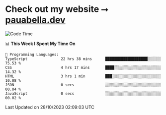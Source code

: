 # Check out my website ⭢ [pauabella.dev](https://pauabella.dev)

<!--START_SECTION:waka-->
![Code Time](http://img.shields.io/badge/Code%20Time-2%2C613%20hrs%2037%20mins-blue)

📊 **This Week I Spent My Time On** 

```text
💬 Programming Languages: 
TypeScript               22 hrs 38 mins      ███████████████████░░░░░░   75.53 % 
CSS                      4 hrs 17 mins       ████░░░░░░░░░░░░░░░░░░░░░   14.32 % 
HTML                     3 hrs 1 min         ███░░░░░░░░░░░░░░░░░░░░░░   10.08 % 
JSON                     0 secs              ░░░░░░░░░░░░░░░░░░░░░░░░░   00.04 % 
JavaScript               0 secs              ░░░░░░░░░░░░░░░░░░░░░░░░░   00.02 % 
```


 Last Updated on 28/10/2023 02:09:03 UTC
<!--END_SECTION:waka-->
